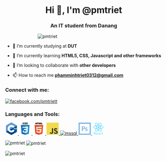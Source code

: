 
<h1 align="center">Hi 👋, I'm @pmtriet</h1>
<h3 align="center">An IT student from Danang</h3>

<img align="right" width= "400" src="https://media3.giphy.com/media/qgQUggAC3Pfv687qPC/giphy.gif?cid=ecf05e47mnotc6thm4arw0gn18q1v4922cn7ervaq15h8xtp&rid=giphy.gif&ct=g" alt="pmtriet" />
<p align="left"> <a href="https://twitter.com/" target="blank"><img src="https://img.shields.io/twitter/follow/?logo=twitter&style=for-the-badge" alt="" /></a> </p>

- 🔭 I’m currently studying at **DUT**

- 🌱 I’m currently learning **HTML5, CSS, Javascript and other frameworks**

- 👯 I’m looking to collaborate with **other developers**

- 📫 How to reach me **phamminhtriet0312@gmail.com**

<h3 align="left">Connect with me:</h3>
<p align="left">
<a href="https://fb.com/pmtriett" target="blank"><img align="center" src="https://raw.githubusercontent.com/rahuldkjain/github-profile-readme-generator/master/src/images/icons/Social/facebook.svg" alt="facebook.com/pmtriett" height="30" width="40" /></a>
</p>

<h3 align="left">Languages and Tools:</h3>
<p align="left"> <a href="https://www.w3schools.com/cpp/" target="_blank" rel="noreferrer"> <img src="https://raw.githubusercontent.com/devicons/devicon/master/icons/cplusplus/cplusplus-original.svg" alt="cplusplus" width="40" height="40"/> </a> <a href="https://www.w3schools.com/css/" target="_blank" rel="noreferrer"> <img src="https://raw.githubusercontent.com/devicons/devicon/master/icons/css3/css3-original-wordmark.svg" alt="css3" width="40" height="40"/> </a> <a href="https://www.w3.org/html/" target="_blank" rel="noreferrer"> <img src="https://raw.githubusercontent.com/devicons/devicon/master/icons/html5/html5-original-wordmark.svg" alt="html5" width="40" height="40"/> </a> <a href="https://developer.mozilla.org/en-US/docs/Web/JavaScript" target="_blank" rel="noreferrer"> <img src="https://raw.githubusercontent.com/devicons/devicon/master/icons/javascript/javascript-original.svg" alt="javascript" width="40" height="40"/> </a> <a href="https://www.microsoft.com/en-us/sql-server" target="_blank" rel="noreferrer"> <img src="https://www.svgrepo.com/show/303229/microsoft-sql-server-logo.svg" alt="mssql" width="40" height="40"/> </a> <a href="https://www.photoshop.com/en" target="_blank" rel="noreferrer"> <img src="https://raw.githubusercontent.com/devicons/devicon/master/icons/photoshop/photoshop-line.svg" alt="photoshop" width="40" height="40"/> </a> <a href="https://reactjs.org/" target="_blank" rel="noreferrer"> <img src="https://raw.githubusercontent.com/devicons/devicon/master/icons/react/react-original-wordmark.svg" alt="react" width="40" height="40"/> </a> </p>

<p><img align="left" src="https://github-readme-stats.vercel.app/api/top-langs?username=pmtriet&show_icons=true&locale=en&layout=compact" alt="pmtriet" /></p>

<p>&nbsp;<img align="center" src="https://github-readme-stats.vercel.app/api?username=pmtriet&show_icons=true&locale=en" alt="pmtriet" /></p>

<p><img align="center" src="https://github-readme-streak-stats.herokuapp.com/?user=pmtriet&" alt="pmtriet" /></p>
